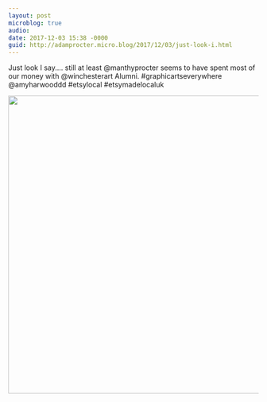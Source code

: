 ```yaml
---
layout: post
microblog: true
audio: 
date: 2017-12-03 15:38 -0000
guid: http://adamprocter.micro.blog/2017/12/03/just-look-i.html
---
```

Just look I say.... still at least @manthyprocter seems to have spent most of our money with @winchesterart Alumni. #graphicartseverywhere @amyharwooddd #etsylocal #etsymadelocaluk

<img src="http://discursive.adamprocter.co.uk/uploads/2017/ff28ba18d5.jpg" width="600" height="600" />
